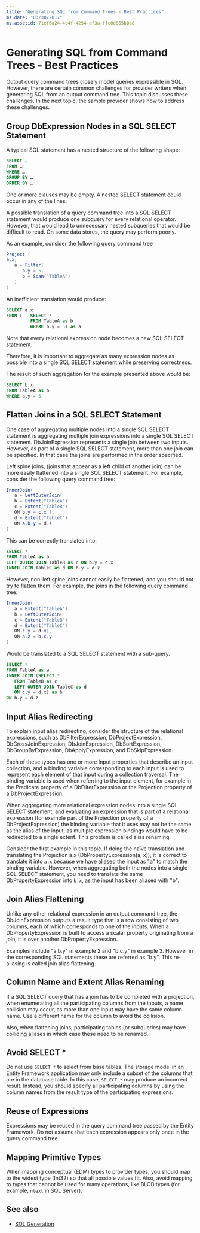 ```yaml
---
title: "Generating SQL from Command Trees - Best Practices"
ms.date: "03/30/2017"
ms.assetid: 71ef6a24-4c4f-4254-af3a-ffc0d855b0a8
---
```


# Generating SQL from Command Trees - Best Practices

Output query command trees closely model queries expressible in SQL. However, there are certain common challenges for provider writers when generating SQL from an output command tree. This topic discusses these challenges. In the next topic, the sample provider shows how to address these challenges.

## Group DbExpression Nodes in a SQL SELECT Statement

A typical SQL statement has a nested structure of the following shape:

```sql
SELECT …
FROM …
WHERE …
GROUP BY …
ORDER BY …
```

One or more clauses may be empty.  A nested SELECT statement could occur in any of the lines.

A possible translation of a query command tree into a SQL SELECT statement would produce one subquery for every relational operator. However, that would lead to unnecessary nested subqueries that would be difficult to read.  On some data stores, the query may perform poorly.

As an example, consider the following query command tree

```csharp
Project (
a.x,
   a = Filter(
      b.y = 5,
      b = Scan("TableA")
   )
)
```

An inefficient translation would produce:

```sql
SELECT a.x
FROM (   SELECT *
         FROM TableA as b
         WHERE b.y = 5) as a
```

Note that every relational expression node becomes a new SQL SELECT statement.

Therefore, it is important to aggregate as many expression nodes as possible into a single SQL SELECT statement while preserving correctness.

The result of such aggregation for the example presented above would be:

```sql
SELECT b.x
FROM TableA as b
WHERE b.y = 5
```

## Flatten Joins in a SQL SELECT Statement

One case of aggregating multiple nodes into a single SQL SELECT statement is aggregating multiple join expressions into a single SQL SELECT statement. DbJoinExpression represents a single join between two inputs. However, as part of a single SQL SELECT statement, more than one join can be specified. In that case the joins are performed in the order specified.

Left spine joins, (joins that appear as a left child of another join) can be more easily flattened into a single SQL SELECT statement. For example, consider the following query command tree:

```csharp
InnerJoin(
   a = LeftOuterJoin(
   b = Extent("TableA")
   c = Extent("TableB")
   ON b.y = c.x ),
   d = Extent("TableC")
   ON a.b.y = d.z
)
```

This can be correctly translated into:

```sql
SELECT *
FROM TableA as b
LEFT OUTER JOIN TableB as c ON b.y = c.x
INNER JOIN TableC as d ON b.y = d.z
```

However, non-left spine joins cannot easily be flattened, and you should not try to flatten them. For example, the joins in the following query command tree:

```csharp
InnerJoin(
   a = Extent("TableA")
   b = LeftOuterJoin(
   c = Extent("TableB")
   d = Extent("TableC")
   ON c.y = d.x),
   ON a.z = b.c.y
)
```

Would be translated to a SQL SELECT statement with a sub-query.

```sql
SELECT *
FROM TableA as a
INNER JOIN (SELECT *
   FROM TableB as c
   LEFT OUTER JOIN TableC as d
   ON c.y = d.x) as b
ON b.y = d.z
```

## Input Alias Redirecting

To explain input alias redirecting, consider the structure of the relational expressions, such as DbFilterExpression, DbProjectExpression, DbCrossJoinExpression, DbJoinExpression, DbSortExpression, DbGroupByExpression, DbApplyExpression, and DbSkipExpression.

Each of these types has one or more Input properties that describe an input collection, and a binding variable corresponding to each input is used to represent each element of that input during a collection traversal. The binding variable is used when referring to the input element, for example in the Predicate property of a DbFilterExpression or the Projection property of a DbProjectExpression.

When aggregating more relational expression nodes into a single SQL SELECT statement, and evaluating an expression that is part of a relational expression (for example part of the Projection property of a DbProjectExpression) the binding variable that it uses may not be the same as the alias of the input, as multiple expression bindings would have to be redirected to a single extent.  This problem is called alias renaming.

Consider the first example in this topic. If doing the naïve translation and translating the Projection a.x (DbPropertyExpression(a, x)), it is correct to translate it into `a.x` because we have aliased the input as "a" to match the binding variable.  However, when aggregating both the nodes into a single SQL SELECT statement, you need to translate the same DbPropertyExpression into `b.x`, as the input has been aliased with "b".

## Join Alias Flattening

Unlike any other relational expression in an output command tree, the DbJoinExpression outputs a result type that is a row consisting of two columns, each of which corresponds to one of the inputs. When a DbPropertyExpression is built to access a scalar property originating from a join, it is over another DbPropertyExpression.

Examples include "a.b.y" in example 2 and "b.c.y" in example 3. However in the corresponding SQL statements these are referred as "b.y". This re-aliasing is called join alias flattening.

## Column Name and Extent Alias Renaming

If a SQL SELECT query that has a join has to be completed with a projection, when enumerating all the participating columns from the inputs, a name collision may occur, as more than one input may have the same column name. Use a different name for the column to avoid the collision.

Also, when flattening joins, participating tables (or subqueries) may have colliding aliases in which case these need to be renamed.

## Avoid SELECT *

Do not use `SELECT *` to select from base tables. The storage model in an Entity Framework application may only include a subset of the columns that are in the database table. In this case, `SELECT *` may produce an incorrect result. Instead, you should specify all participating columns by using the column names from the result type of the participating expressions.

## Reuse of Expressions

Expressions may be reused in the query command tree passed by the Entity Framework. Do not assume that each expression appears only once in the query command tree.

## Mapping Primitive Types

When mapping conceptual (EDM) types to provider types, you should map to the widest type (Int32) so that all possible values fit. Also, avoid mapping to types that cannot be used for many operations, like BLOB types (for example, `ntext` in SQL Server).

## See also

- [SQL Generation](sql-generation.md)
